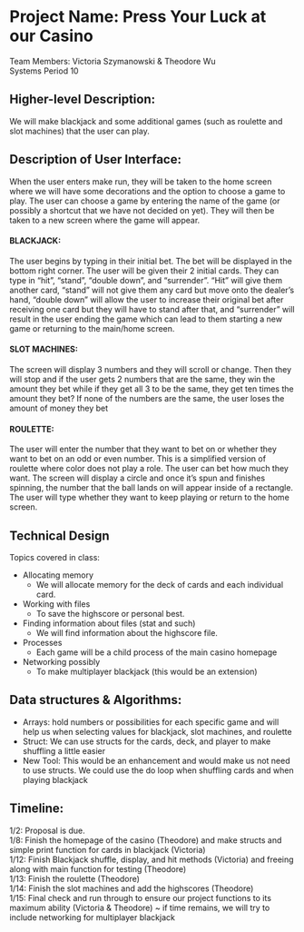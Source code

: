 # Project Name: Press Your Luck at our Casino
Team Members: Victoria Szymanowski & Theodore Wu    </br>
Systems Period 10    </br>
## Higher-level Description: 
We will make blackjack and some additional games (such as roulette and slot machines) that the user can play.    </br>
## Description of User Interface:
When the user enters make run, they will be taken to the home screen where we will have some decorations and the option to choose a game to play. The user can choose a game by entering the name of the game (or possibly a shortcut that we have not decided on yet). They will then be taken to a new screen where the game will appear. 
#### BLACKJACK: 
The user begins by typing in their initial bet. The bet will be displayed in the bottom right corner. The user will be given their 2 initial cards. They can type in “hit”, “stand”, “double down”, and “surrender”. “Hit” will give them another card, “stand” will not give them any card but move onto the dealer’s hand, “double down” will allow the user to increase their original bet after receiving one card but they will have to stand after that, and “surrender” will result in the user ending the game which can lead to them starting a new game or returning to the main/home screen.
#### SLOT MACHINES: 
The screen will display 3 numbers and they will scroll or change. Then they will stop and if the user gets 2 numbers that are the same, they win the amount they bet while if they get all 3 to be the same, they get ten times the amount they bet? If none of the numbers are the same, the user loses the amount of money they bet
#### ROULETTE: 
The user will enter the number that they want to bet on or whether they want to bet on an odd or even number. This is a simplified version of roulette where color does not play a role. The user can bet how much they want. The screen will display a circle and once it’s spun and finishes spinning, the number that the ball lands on will appear inside of a rectangle. The user will type whether they want to keep playing or return to the home screen.
## Technical Design
Topics covered in class:
- Allocating memory
  - We will allocate memory for the deck of cards and each individual card.
- Working with files
  - To save the highscore or personal best.
- Finding information about files (stat and such)
  - We will find information about the highscore file.
- Processes
  - Each game will be a child process of the main casino homepage
- Networking possibly
  - To make multiplayer blackjack (this would be an extension)
## Data structures & Algorithms:
- Arrays: hold numbers or possibilities for each specific game and will help us when selecting values for blackjack, slot machines, and roulette
- Struct: We can use structs for the cards, deck, and player to make shuffling a little easier
- New Tool: This would be an enhancement and would make us not need to use structs. We could use the do loop when shuffling cards and when playing blackjack
## Timeline:
1/2: Proposal is due.    </br>
1/8: Finish the homepage of the casino (Theodore) and make structs and simple print function for cards in blackjack (Victoria)    </br>
1/12: Finish Blackjack shuffle, display, and hit methods (Victoria) and freeing along with main function for testing (Theodore)    </br>
1/13: Finish the roulette  (Theodore)    </br>
1/14: Finish the slot machines and add the highscores (Theodore)    </br>
1/15: Final check and run through to ensure our project functions to its maximum ability (Victoria & Theodore)  ~ if time remains, we will try to include networking for multiplayer blackjack    </br>
